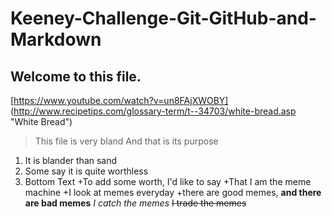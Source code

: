 # Keeney-Challenge-Git-GitHub-and-Markdown
## Welcome to this file.
[https://www.youtube.com/watch?v=un8FAjXWOBY]
(http://www.recipetips.com/glossary-term/t--34703/white-bread.asp "White Bread")
>This file is very bland
>And that is its purpose
1. It is blander than sand
2. Some say it is quite worthless
3. Bottom Text
+To add some worth, I'd like to say
+That I am the meme machine
+I look at memes everyday
+there are good memes,
**and there are bad memes**
*I catch the memes*
~~I trade the memes~~
